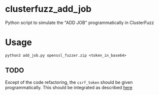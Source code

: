 # clusterfuzz_add_job
Python script to simulate the "ADD JOB" programmatically in ClusterFuzz

# Usage
`python3 add_job.py openssl_fuzzer.zip <token_in_base64>`

## TODO
Except of the code refactoring, the `csrf_token` should be given programmatically. This should be integrated as described [here](https://github.com/google/clusterfuzz/issues/2279)
